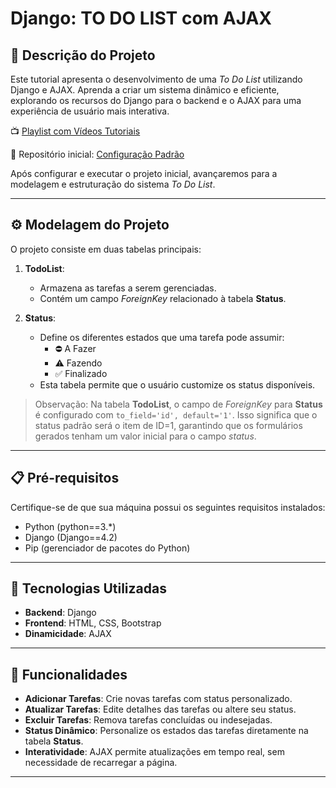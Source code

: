 # Django: TO DO LIST com AJAX

## 📝 Descrição do Projeto

Este tutorial apresenta o desenvolvimento de uma *To Do List* utilizando Django e AJAX. Aprenda a criar um sistema dinâmico e eficiente, explorando os recursos do Django para o backend e o AJAX para uma experiência de usuário mais interativa.

📺 [Playlist com Vídeos Tutoriais](https://www.youtube.com/playlist?list=PL2bJNatYYfGSSXCkqOdVvIx4pI3Bcxjt5)

📂 Repositório inicial: [Configuração Padrão](https://github.com/opencodigos/DjangoProjetoConfiguracao)

Após configurar e executar o projeto inicial, avançaremos para a modelagem e estruturação do sistema *To Do List*.

---

## ⚙️ Modelagem do Projeto

O projeto consiste em duas tabelas principais:

1. **TodoList**:

   - Armazena as tarefas a serem gerenciadas.
   - Contém um campo *ForeignKey* relacionado à tabela **Status**.
2. **Status**:

   - Define os diferentes estados que uma tarefa pode assumir:
     - ⛔️ A Fazer
     - ⚠️ Fazendo
     - ✅ Finalizado
   - Esta tabela permite que o usuário customize os status disponíveis.

> Observação: Na tabela **TodoList**, o campo de *ForeignKey* para **Status** é configurado com `to_field='id', default='1'`. Isso significa que o status padrão será o item de ID=1, garantindo que os formulários gerados tenham um valor inicial para o campo *status*.

---

## 📋 Pré-requisitos

Certifique-se de que sua máquina possui os seguintes requisitos instalados:

- Python (python==3.*)
- Django (Django==4.2)
- Pip (gerenciador de pacotes do Python)

---

## 🚀 Tecnologias Utilizadas

- **Backend**: Django
- **Frontend**: HTML, CSS, Bootstrap
- **Dinamicidade**: AJAX

---

## 🌟 Funcionalidades

- **Adicionar Tarefas**: Crie novas tarefas com status personalizado.
- **Atualizar Tarefas**: Edite detalhes das tarefas ou altere seu status.
- **Excluir Tarefas**: Remova tarefas concluídas ou indesejadas.
- **Status Dinâmico**: Personalize os estados das tarefas diretamente na tabela **Status**.
- **Interatividade**: AJAX permite atualizações em tempo real, sem necessidade de recarregar a página.

---
